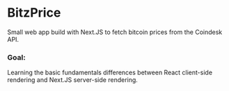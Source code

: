 # BitzPrice

Small web app build with Next.JS to fetch bitcoin prices from the Coindesk API.

### Goal:

Learning the basic fundamentals differences between React client-side rendering and Next.JS server-side rendering.

